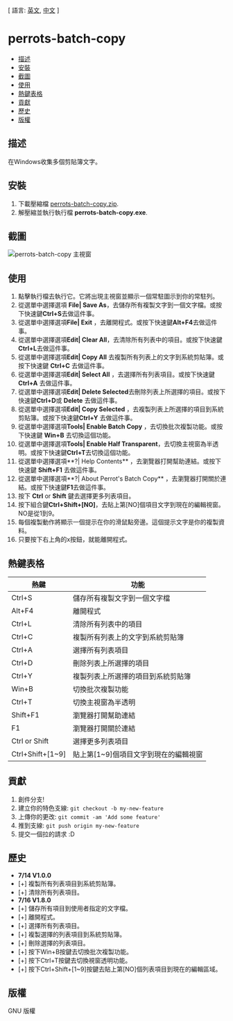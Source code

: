 [ 語言: [英文](README.md), [中文](README-zh.md) ]

# perrots-batch-copy

- [描述](#描述)
- [安裝](#安裝)
- [截圖](#截圖)
- [使用](#使用)
- [熱鍵表格](#熱鍵表格)
- [貢獻](#貢獻)
- [歷史](#歷史)
- [版權](#版權)

## 描述
在Windows收集多個剪貼簿文字。

## 安裝

1. 下載壓縮檔 [perrots-batch-copy.zip](https://drive.google.com/file/d/0B9-PjjwL3-xYUldqeHhxcVRJN0U/view?usp=sharing).
2. 解壓縮並執行執行檔 **perrots-batch-copy.exe**.
 
## 截圖
![perrots-batch-copy 主視窗](https://drive.google.com/uc?export=download&id=0B9-PjjwL3-xYZWNRcUY3TVVvYjg)

## 使用

1. 點擊執行檔去執行它。它將出現主視窗並顯示一個常駐圖示到你的常駐列。
2. 從選單中選擇選項 **File| Save As**，去儲存所有複製文字到一個文字檔。或按下快速鍵**Ctrl+S**去做這件事。
3. 從選單中選擇選項**File| Exit** ，去離開程式。或按下快速鍵**Alt+F4**去做這件事。
4. 從選單中選擇選項**Edit| Clear All**，去清除所有列表中的項目。或按下快速鍵**Ctrl+L**去做這件事。
5. 從選單中選擇選項**Edit| Copy All** 去複製所有列表上的文字到系統剪貼簿。或按下快速鍵 **Ctrl+C** 去做這件事。
6. 從選單中選擇選項**Edit| Select All** ，去選擇所有列表項目。或按下快速鍵**Ctrl+A** 去做這件事。
7. 從選單中選擇選項**Edit| Delete Selected**去刪除列表上所選擇的項目。或按下快速鍵**Ctrl+D**或 **Delete** 去做這件事。
8. 從選單中選擇選項**Edit| Copy Selected** ，去複製列表上所選擇的項目到系統剪貼簿。或按下快速鍵**Ctrl+Y** 去做這件事。
9. 從選單中選擇選項**Tools| Enable Batch Copy** ，去切換批次複製功能。或按下快速鍵 **Win+B** 去切換這個功能。
10. 從選單中選擇選項**Tools| Enable Half Transparent**，去切換主視窗為半透明。或按下快速鍵**Ctrl+T**去切換這個功能。
11. 從選單中選擇選項**?| Help Contents** ，去瀏覽器打開幫助連結。或按下快速鍵 **Shift+F1** 去做這件事。
12. 從選單中選擇選項**?| About Perrot's Batch Copy** ，去瀏覽器打開關於連結。或按下快速鍵**F1**去做這件事。
13. 按下 **Ctrl** or **Shift** 鍵去選擇更多列表項目。
14. 按下組合鍵**Ctrl+Shift+[NO]**，去貼上第[NO]個項目文字到現在的編輯視窗。NO是從1到9。
15. 每個複製動作將顯示一個提示在你的滑鼠點旁邊。這個提示文字是你的複製資料。
16. 只要按下右上角的x按鈕，就能離開程式。

## 熱鍵表格
熱鍵 | 功能
------------ | -------------
Ctrl+S | 儲存所有複製文字到一個文字檔
Alt+F4 | 離開程式
Ctrl+L | 清除所有列表中的項目
Ctrl+C | 複製所有列表上的文字到系統剪貼簿
Ctrl+A | 選擇所有列表項目
Ctrl+D | 刪除列表上所選擇的項目
Ctrl+Y | 複製列表上所選擇的項目到系統剪貼簿
Win+B | 切換批次複製功能
Ctrl+T | 切換主視窗為半透明
Shift+F1 | 瀏覽器打開幫助連結
F1 | 瀏覽器打開關於連結
Ctrl or Shift | 選擇更多列表項目
Ctrl+Shift+[1~9] | 貼上第[1~9]個項目文字到現在的編輯視窗

## 貢獻

1. 創件分支!
2. 建立你的特色支線: `git checkout -b my-new-feature`
3. 上傳你的更改: `git commit -am 'Add some feature'`
4. 推到支線: `git push origin my-new-feature`
5. 提交一個拉的請求 :D

## 歷史

- **7/14 V1.0.0**
- [+] 複製所有列表項目到系統剪貼簿。
- [+] 清除所有列表項目。
- **7/16 V1.8.0**
- [+] 儲存所有項目到使用者指定的文字檔。
- [+] 離開程式。
- [+] 選擇所有列表項目。
- [+] 複製選擇的列表項目到系統剪貼簿。
- [+] 刪除選擇的列表項目。
- [+] 按下Win+B按鍵去切換批次複製功能。
- [+] 按下Ctrl+T按鍵去切換視窗透明功能。
- [+] 按下Ctrl+Shift+[1~9]按鍵去貼上第[NO]個列表項目到現在的編輯區域。

## 版權

GNU 版權

